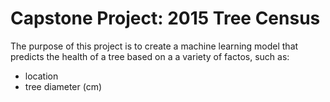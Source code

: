 # Capstone Project: 2015 Tree Census

The purpose of this project is to create a machine learning model that predicts the health of a tree based on a a variety of factos, such as:
- location
- tree diameter (cm)

